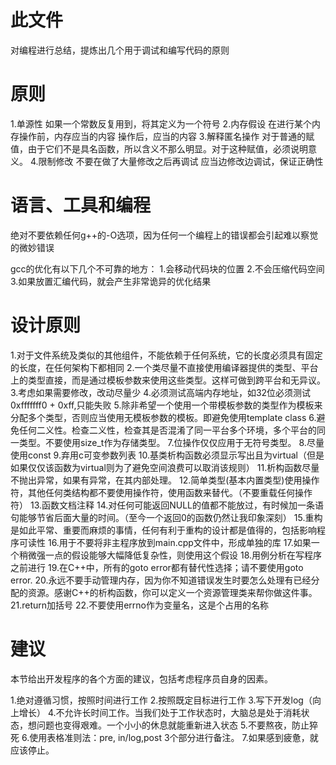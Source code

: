 # 此文件
对编程进行总结，提炼出几个用于调试和编写代码的原则

# 原则
1.单源性
如果一个常数反复用到，将其定义为一个符号
2.内存假设
在进行某个内存操作前，内存应当的内容
操作后，应当的内容
3.解释匿名操作
对于普通的赋值，由于它们不是具名函数，所以含义不那么明显。对于这种赋值，必须说明意义。
4.限制修改
不要在做了大量修改之后再调试
应当边修改边调试，保证正确性

# 语言、工具和编程
绝对不要依赖任何g++的-O选项，因为任何一个编程上的错误都会引起难以察觉的微妙错误

gcc的优化有以下几个不可靠的地方：
1.会移动代码块的位置
2.不会压缩代码空间
3.如果放置汇编代码，就会产生非常诡异的优化结果

# 设计原则
1.对于文件系统及类似的其他组件，不能依赖于任何系统，它的长度必须具有固定的长度，在任何架构下都相同
2.一个类尽量不直接使用编译器提供的类型、平台上的类型直接，而是通过模板参数来使用这些类型。这样可做到跨平台和无异议。
3.考虑如果需要修改，改动尽量少
4.必须测试高端内存地址，如32位必须测试0xfffffff0 + 0xff,只能失败
5.除非希望一个使用一个带模板参数的类型作为模板来分配多个类型，否则应当使用无模板参数的模板。即避免使用template <class> class
6.避免任何二义性。检查二义性，检查其是否混淆了同一平台多个环境，多个平台的同一类型。不要使用size_t作为存储类型。
7.位操作仅仅应用于无符号类型。
8.尽量使用const
9.弃用c可变参数列表
10.基类析构函数必须显示写出且为virtual（但是如果仅仅该函数为virtual则为了避免空间浪费可以取消该规则）
11.析构函数尽量不抛出异常，如果有异常，在其内部处理。
12.简单类型(基本内置类型)使用操作符，其他任何类结构都不要使用操作符，使用函数来替代。（不要重载任何操作符）
13.函数文档注释
14.对任何可能返回NULL的值都不能放过，有时候加一条语句能够节省后面大量的时间。（至今一个返回0的函数仍然让我印象深刻）
15.重构是如此平常、重要而麻烦的事情，任何有利于重构的设计都是值得的，包括影响程序可读性
16.用于不要将非主程序放到main.cpp文件中，形成单独的库
17.如果一个稍微强一点的假设能够大幅降低复杂性，则使用这个假设
18.用例分析在写程序之前进行
19.在C++中，所有的goto error都有替代性选择；请不要使用goto error.
20.永远不要手动管理内存，因为你不知道错误发生时要怎么处理有已经分配的资源。感谢C++的析构函数，你可以定义一个资源管理类来帮你做这件事。
21.return加括号
22.不要使用errno作为变量名，这是个占用的名称

# 建议
本节给出开发程序的各个方面的建议，包括考虑程序员自身的因素。

1.绝对遵循习惯，按照时间进行工作
2.按照既定目标进行工作
3.写下开发log（向上增长）
4.不允许长时间工作。当我们处于工作状态时，大脑总是处于消耗状态，想问题也变得艰难。一个小小的休息就能重新进入状态
5.不要熬夜，防止猝死
6.使用表格准则法：pre, in/log,post  3个部分进行备注。
7.如果感到疲惫，就应该停止。